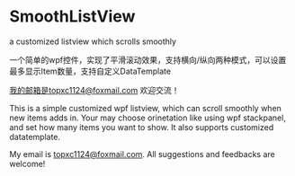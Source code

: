 # SmoothListView
a customized listview which scrolls smoothly

一个简单的wpf控件，实现了平滑滚动效果，支持横向/纵向两种模式，可以设置最多显示Item数量，支持自定义DataTemplate

我的邮箱是topxc1124@foxmail.com 欢迎交流！

This is a simple customized wpf listview, which can scroll smoothly when new items adds in. 
Your may choose orinetation like using wpf stackpanel, and set how many items you want to show. It also supports customized datatemplate.

My email is topxc1124@foxmail.com. All suggestions and feedbacks are welcome!

